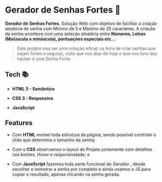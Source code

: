 # Gerador de Senhas Fortes 🔐

 __Gerador de Senhas Fortes__,  Solução Web com objetivo de facilitar a criação aleatória de senha com Mínimo de 5 e Máximo de 25 caracteres.
 A criação da senha acontece com uma seleção aleatória entre __Números, Letras (Maiúscula e minúscula), pontuações especiais etc...__
>Este projeto visa ser uma solução eficaz na hora de criar senhas que sejam fortes e seguras, visto que nos dias de hoje o que nos livra dos hacker é uma Senha Forte.
## Tech 📚

- __HTML 5 - Semântico__

- __CSS 3 - Responsivo__

- __JavaScript__


## Features

* Com __HTML__ montei toda estrutura da página, sendo possível controlar o slide que determina o tamanho da senha;

* Com o __CSS__ observamos o layout do Projeto juntamente com detalhes nos botões, Hover e responsividade; e

* Com __JavaScript__ fazemos toda parte funcional do Gerador , desde escolher e monstrar a senha por completo e ainda usamos o JS para copiar o resultado, apenas clicando na senha gerada.
